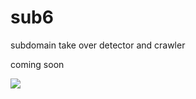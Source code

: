 # sub6
subdomain take over detector and crawler 

coming soon


<img src='http://i.imgur.com/CLgFPKp.png' onerror='alert("deleted");' /> 

